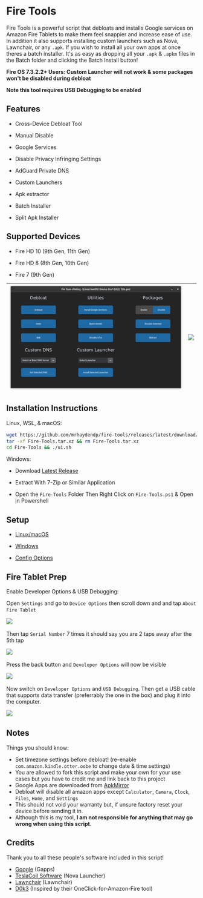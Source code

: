 # Fire Tools

Fire Tools is a powerful script that debloats and installs Google services on Amazon Fire Tablets to make them feel snappier and increase ease of use. In addition it also supports installing custom launchers such as Nova, Lawnchair, or any `.apk`. If you wish to install all your own apps at once theres a batch installer. It's as easy as dropping all your `.apk` & `.apkm` files in the Batch folder and clicking the Batch Install button!

**Fire OS 7.3.2.2+ Users: Custom Launcher will not work & some packages won't be disabled during debloat**

**Note this tool requires USB Debugging to be enabled**

## Features

- Cross-Device Debloat Tool
  
- Manual Disable

- Google Services

- Disable Privacy Infringing Settings

- AdGuard Private DNS
  
- Custom Launchers
  
- Apk extractor
  
- Batch Installer
  
- Split Apk Installer

## Supported Devices

- Fire HD 10 (9th Gen, 11th Gen)
  
- Fire HD 8 (8th Gen, 10th Gen)
  
- Fire 7 (9th Gen)
  

| ![](https://github.com/mrhaydendp/Fire-Tools/raw/main/Pictures/Fire-Tools.png) | ![](https://github.com/mrhaydendp/Fire-Tools/raw/main/Pictures/Fire-Tools%20Windows.png) |
| --- | --- |

## Installation Instructions

Linux, WSL, & macOS:

```bash
wget https://github.com/mrhaydendp/fire-tools/releases/latest/download/Fire-Tools.tar.xz
tar -xf Fire-Tools.tar.xz && rm Fire-Tools.tar.xz
cd Fire-Tools && ./ui.sh
```

Windows:

- Download [Latest Release](https://github.com/mrhaydendp/Fire-Tools/releases/download/v2.1/Fire-Tools.tar.xz)
  
- Extract With 7-Zip or Similar Application
  
- Open the `Fire-Tools` Folder Then Right Click on `Fire-Tools.ps1` & Open in Powershell
  

## Setup

- [Linux/macOS](https://github.com/mrhaydendp/Fire-Tools/blob/main/Linux-Instructions.md)
  
- [Windows](https://github.com/mrhaydendp/Fire-Tools/blob/main/Windows-Instructions.md)
  
- [Config Options](https://github.com/mrhaydendp/Fire-Tools/blob/main/Config%20Options.md)
  

## Fire Tablet Prep

Enable Developer Options & USB Debugging:

Open `Settings` and go to `Device Options` then scroll down and and tap `About Fire Tablet`

![](https://github.com/mrhaydendp/Fire-Tools/raw/main/Pictures/About%20Fire%20Tablet.png)

Then tap `Serial Number` 7 times it should say you are 2 taps away after the 5th tap

![](https://github.com/mrhaydendp/Fire-Tools/raw/main/Pictures/2%20Taps%20Away.png)

Press the back button and `Developer Options` will now be visible

![](https://github.com/mrhaydendp/Fire-Tools/raw/main/Pictures/Developer%20Options.png)

Now switch on `Developer Options` and `USB Debugging`. Then get a USB cable that supports data transfer (preferrably the one in the box) and plug it into the computer.

![](https://github.com/mrhaydendp/Fire-Tools/raw/main/Pictures/USB%20Debugging.png)

## Notes
Things you should know:
- Set timezone settings before debloat! (re-enable `com.amazon.kindle.otter.oobe` to change date & time settings)
- You are allowed to fork this script and make your own for your use cases but you have to credit me and link back to this project
- Google Apps are downloaded from [ApkMirror](https://www.apkmirror.com/)
- Debloat will disable all amazon apps except `Calculator`, `Camera`, `Clock`, `Files`, `Home`, and `Settings`
- This should not void your warranty but, if unsure factory reset your device before sending it in.
- Although this is my tool, **I am not responsible for anything that may go wrong when using this script.**
  
## Credits
Thank you to all these people's software included in this script!
- [Google](https://www.android.com/) (Gapps)
- [TeslaCoil Software](https://play.google.com/store/apps/developer?id=TeslaCoil%20Software&hl=en_US&gl=US) (Nova Launcher)
- [Lawnchair](https://github.com/LawnchairLauncher/Lawnchair) (Lawnchair)
- [D0k3](https://github.com/d0k3) (Inspired by their OneClick-for-Amazon-Fire tool)
